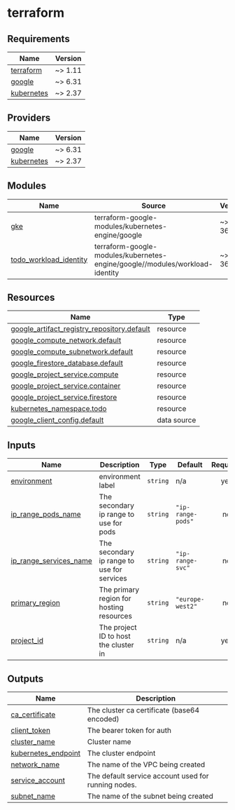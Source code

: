 # terraform

<!-- BEGIN_TF_DOCS -->
## Requirements

| Name | Version |
|------|---------|
| <a name="requirement_terraform"></a> [terraform](#requirement\_terraform) | ~> 1.11 |
| <a name="requirement_google"></a> [google](#requirement\_google) | ~> 6.31 |
| <a name="requirement_kubernetes"></a> [kubernetes](#requirement\_kubernetes) | ~> 2.37 |

## Providers

| Name | Version |
|------|---------|
| <a name="provider_google"></a> [google](#provider\_google) | ~> 6.31 |
| <a name="provider_kubernetes"></a> [kubernetes](#provider\_kubernetes) | ~> 2.37 |

## Modules

| Name | Source | Version |
|------|--------|---------|
| <a name="module_gke"></a> [gke](#module\_gke) | terraform-google-modules/kubernetes-engine/google | ~> 36.0 |
| <a name="module_todo_workload_identity"></a> [todo\_workload\_identity](#module\_todo\_workload\_identity) | terraform-google-modules/kubernetes-engine/google//modules/workload-identity | ~> 36.0 |

## Resources

| Name | Type |
|------|------|
| [google_artifact_registry_repository.default](https://registry.terraform.io/providers/hashicorp/google/latest/docs/resources/artifact_registry_repository) | resource |
| [google_compute_network.default](https://registry.terraform.io/providers/hashicorp/google/latest/docs/resources/compute_network) | resource |
| [google_compute_subnetwork.default](https://registry.terraform.io/providers/hashicorp/google/latest/docs/resources/compute_subnetwork) | resource |
| [google_firestore_database.default](https://registry.terraform.io/providers/hashicorp/google/latest/docs/resources/firestore_database) | resource |
| [google_project_service.compute](https://registry.terraform.io/providers/hashicorp/google/latest/docs/resources/project_service) | resource |
| [google_project_service.container](https://registry.terraform.io/providers/hashicorp/google/latest/docs/resources/project_service) | resource |
| [google_project_service.firestore](https://registry.terraform.io/providers/hashicorp/google/latest/docs/resources/project_service) | resource |
| [kubernetes_namespace.todo](https://registry.terraform.io/providers/hashicorp/kubernetes/latest/docs/resources/namespace) | resource |
| [google_client_config.default](https://registry.terraform.io/providers/hashicorp/google/latest/docs/data-sources/client_config) | data source |

## Inputs

| Name | Description | Type | Default | Required |
|------|-------------|------|---------|:--------:|
| <a name="input_environment"></a> [environment](#input\_environment) | environment label | `string` | n/a | yes |
| <a name="input_ip_range_pods_name"></a> [ip\_range\_pods\_name](#input\_ip\_range\_pods\_name) | The secondary ip range to use for pods | `string` | `"ip-range-pods"` | no |
| <a name="input_ip_range_services_name"></a> [ip\_range\_services\_name](#input\_ip\_range\_services\_name) | The secondary ip range to use for services | `string` | `"ip-range-svc"` | no |
| <a name="input_primary_region"></a> [primary\_region](#input\_primary\_region) | The primary region for hosting resources | `string` | `"europe-west2"` | no |
| <a name="input_project_id"></a> [project\_id](#input\_project\_id) | The project ID to host the cluster in | `string` | n/a | yes |

## Outputs

| Name | Description |
|------|-------------|
| <a name="output_ca_certificate"></a> [ca\_certificate](#output\_ca\_certificate) | The cluster ca certificate (base64 encoded) |
| <a name="output_client_token"></a> [client\_token](#output\_client\_token) | The bearer token for auth |
| <a name="output_cluster_name"></a> [cluster\_name](#output\_cluster\_name) | Cluster name |
| <a name="output_kubernetes_endpoint"></a> [kubernetes\_endpoint](#output\_kubernetes\_endpoint) | The cluster endpoint |
| <a name="output_network_name"></a> [network\_name](#output\_network\_name) | The name of the VPC being created |
| <a name="output_service_account"></a> [service\_account](#output\_service\_account) | The default service account used for running nodes. |
| <a name="output_subnet_name"></a> [subnet\_name](#output\_subnet\_name) | The name of the subnet being created |
<!-- END_TF_DOCS -->
